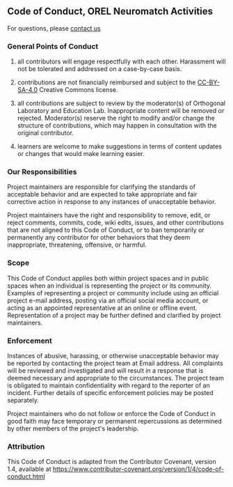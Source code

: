 ## Code of Conduct, OREL Neuromatch Activities

For questions, please [contact us](mailto:Orthogonal-Lab@outlook.com)

### General Points of Conduct

1) all contributors will engage respectfully with each other. Harassment will not be tolerated and addressed on a case-by-case basis.

2) contributions are not financially reimbursed and subject to the [CC-BY-SA-4.0](https://creativecommons.org/licenses/by-sa/4.0/legalcode) Creative Commons license.

3) all contributions are subject to review by the moderator(s) of Orthogonal Laboratory and Education Lab. Inappropriate content will be removed or rejected. Moderator(s) reserve the right to modify and/or change the structure of contributions, which may happen in consultation with the original contributor.

4) learners are welcome to make suggestions in terms of content updates or changes that would make learning easier.

### Our Responsibilities
Project maintainers are responsible for clarifying the standards of acceptable behavior and are expected to take appropriate and fair corrective action in response to any instances of unacceptable behavior.

Project maintainers have the right and responsibility to remove, edit, or reject comments, commits, code, wiki edits, issues, and other contributions that are not aligned to this Code of Conduct, or to ban temporarily or permanently any contributor for other behaviors that they deem inappropriate, threatening, offensive, or harmful.

### Scope
This Code of Conduct applies both within project spaces and in public spaces when an individual is representing the project or its community. Examples of representing a project or community include using an official project e-mail address, posting via an official social media account, or acting as an appointed representative at an online or offline event. Representation of a project may be further defined and clarified by project maintainers.

### Enforcement
Instances of abusive, harassing, or otherwise unacceptable behavior may be reported by contacting the project team at Email address. All complaints will be reviewed and investigated and will result in a response that is deemed necessary and appropriate to the circumstances. The project team is obligated to maintain confidentiality with regard to the reporter of an incident. Further details of specific enforcement policies may be posted separately.

Project maintainers who do not follow or enforce the Code of Conduct in good faith may face temporary or permanent repercussions as determined by other members of the project's leadership.

### Attribution
This Code of Conduct is adapted from the Contributor Covenant, version 1.4, available at https://www.contributor-covenant.org/version/1/4/code-of-conduct.html
